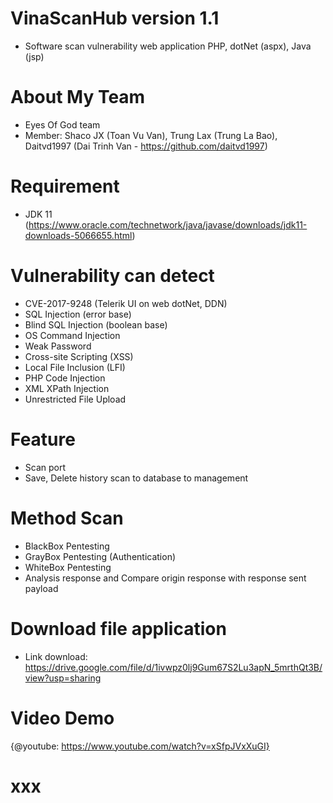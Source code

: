 # VinaScanHub version 1.1
- Software scan vulnerability web application PHP, dotNet (aspx), Java (jsp)

# About My Team
- Eyes Of God team
- Member: Shaco JX (Toan Vu Van), Trung Lax (Trung La Bao), Daitvd1997 (Dai Trinh Van - https://github.com/daitvd1997)

# Requirement
- JDK 11 (https://www.oracle.com/technetwork/java/javase/downloads/jdk11-downloads-5066655.html)

# Vulnerability can detect
 - CVE-2017-9248 (Telerik UI on web dotNet, DDN)
 - SQL Injection (error base)
 - Blind SQL Injection (boolean base)
 - OS Command Injection
 - Weak Password
 - Cross-site Scripting (XSS)
 - Local File Inclusion (LFI)
 - PHP Code Injection
 - XML XPath Injection
 - Unrestricted File Upload
# Feature
- Scan port
- Save, Delete history scan to database to management

# Method Scan
- BlackBox Pentesting
- GrayBox Pentesting (Authentication)
- WhiteBox Pentesting
- Analysis response and Compare origin response with response sent payload
# Download file application
- Link download: https://drive.google.com/file/d/1ivwpz0lj9Gum67S2Lu3apN_5mrthQt3B/view?usp=sharing

# Video Demo
{@youtube: https://www.youtube.com/watch?v=xSfpJVxXuGI}
# xxx
